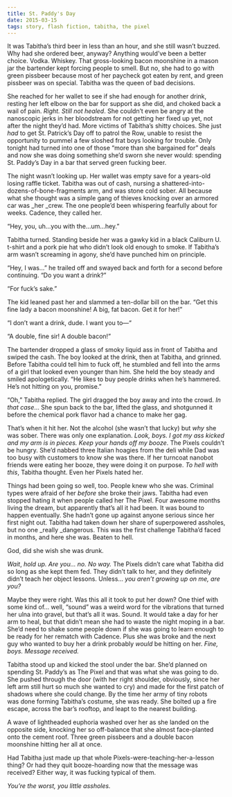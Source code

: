 ```yaml
---
title: St. Paddy's Day
date: 2015-03-15
tags: story, flash fiction, tabitha, the pixel
---
```


It was Tabitha’s third beer in less than an hour, and she still wasn’t buzzed. Why had she ordered beer, anyway? Anything would’ve been a better choice. Vodka. Whiskey. That gross-looking bacon moonshine in a mason jar the bartender kept forcing people to smell. But no, she had to go with green pissbeer because most of her paycheck got eaten by rent, and green pissbeer was on special. Tabitha was the queen of bad decisions.

She reached for her wallet to see if she had enough for another drink, resting her left elbow on the bar for support as she did, and choked back a wail of pain. _Right. Still not healed_. She couldn’t even be angry at the nanoscopic jerks in her bloodstream for not getting her fixed up yet, not after the night they’d had. More victims of Tabitha’s shitty choices. She just _had_ to get St. Patrick’s Day off to patrol the Row, unable to resist the opportunity to pummel a few sloshed frat boys looking for trouble. Only tonight had turned into one of those “more than she bargained for” deals and now she was doing something she’d sworn she never would: spending St. Paddy’s Day in a bar that served green fucking beer.

The night wasn’t looking up. Her wallet was empty save for a years-old losing raffle ticket. Tabitha was out of cash, nursing a shattered-into-dozens-of-bone-fragments arm, and was stone cold sober. All because what she thought was a simple gang of thieves knocking over an armored car was _her _crew. The one people’d been whispering fearfully about for weeks. Cadence, they called her.

“Hey, you, uh…you with the…um…hey.” 

Tabitha turned. Standing beside her was a gawky kid in a black Caliburn U. t-shirt and a pork pie hat who didn’t look old enough to smoke. If Tabitha’s arm wasn’t screaming in agony, she’d have punched him on principle.

“Hey, I was…” he trailed off and swayed back and forth for a second before continuing. “Do you want a drink?”

“For fuck’s sake.”

The kid leaned past her and slammed a ten-dollar bill on the bar. “Get this fine lady a bacon moonshine! A big, fat bacon. Get it for her!”

“I don’t want a drink, dude. I want you to—“

“A double, fine sir! A double bacon!”

The bartender dropped a glass of smoky liquid ass in front of Tabitha and swiped the cash. The boy looked at the drink, then at Tabitha, and grinned. Before Tabitha could tell him to fuck off, he stumbled and fell into the arms of a girl that looked even younger than him. She held the boy steady and smiled apologetically. “He likes to buy people drinks when he’s hammered. He’s not hitting on you, promise.”

“Oh,” Tabitha replied. The girl dragged the boy away and into the crowd. _In that case_… She spun back to the bar, lifted the glass, and shotgunned it before the chemical pork flavor had a chance to make her gag.

That’s when it hit her. Not the alcohol (she wasn’t that lucky) but _why_ she was sober. There was only one explanation. _Look, boys. I got my ass kicked and my arm is in pieces. Keep your hands off my booze_. The Pixels couldn’t be hungry. She’d nabbed three Italian hoagies from the deli while Dad was too busy with customers to know she was there. If her turncoat nanobot friends were eating her booze, they were doing it on purpose. _To hell with this_, Tabitha thought. Even her Pixels hated her.

Things had been going so well, too. People knew who she was. Criminal types were afraid of her _before_ she broke their jaws. Tabitha had even stopped hating it when people called her The Pixel. Four awesome months living the dream, but apparently that’s all it had been. It was bound to happen eventually. She hadn’t gone up against anyone serious since her first night out. Tabitha had taken down her share of superpowered assholes, but no one _really _dangerous. This was the first challenge Tabitha’d faced in months, and here she was. Beaten to hell.

God, did she wish she was drunk.

_Wait_, _hold up. Are you… no. No way._ The Pixels didn’t care what Tabitha did so long as she kept them fed. They didn’t talk to her, and they definitely didn’t teach her object lessons. Unless… _you aren’t growing up on me, are you?_

Maybe they were right. Was this all it took to put her down? One thief with some kind of… well, “sound” was a weird word for the vibrations that turned her ulna into gravel, but that’s all it was. Sound. It would take a day for her arm to heal, but that didn’t mean she had to waste the night moping in a bar. She’d need to shake some people down if she was going to learn enough to be ready for her rematch with Cadence. Plus she was broke and the next guy who wanted to buy her a drink probably _would_ be hitting on her. _Fine, boys. Message received._

Tabitha stood up and kicked the stool under the bar. She’d planned on spending St. Paddy’s as The Pixel and that was what she was going to do. She pushed through the door (with her right shoulder, obviously, since her left arm still hurt so much she wanted to cry) and made for the first patch of shadows where she could change. By the time her army of tiny robots was&nbsp;done forming Tabitha’s costume, she was ready. She bolted up a fire escape, across the bar’s rooftop, and leapt to the nearest building.

A wave of lightheaded euphoria washed over her as she landed on the opposite side, knocking her so off-balance that she almost face-planted onto the cement roof. Three green pissbeers and a double bacon moonshine hitting her all at once. 

Had Tabitha just made up that whole Pixels-were-teaching-her-a-lesson thing? Or had they quit booze-hoarding now that the message was received? Either way, it was fucking typical of them.

_You’re the worst, you little assholes._